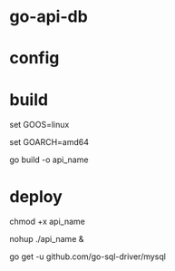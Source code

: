 # go-api-db

# config


# build
set GOOS=linux

set GOARCH=amd64

go build -o api_name

# deploy

chmod +x api_name

nohup ./api_name &

go get -u github.com/go-sql-driver/mysql